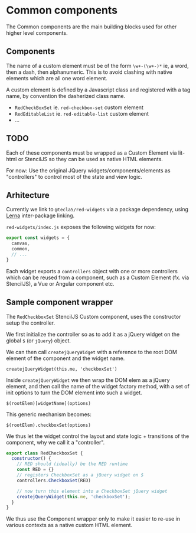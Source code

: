 # Common components

The Common components are the main building blocks used for other higher level components.

## Components

The name of a custom element must be of the form `\w+-(\w+-)*` ie, a word, then a dash, then alphanumeric. This is to avoid clashing with native elements which are all one word element.

A custom element is defined by a Javascript class and registered with a tag name, by convention the dasherized class name.

- `RedCheckBoxSet` ie. `red-checkbox-set` custom element
- `RedEditableList` ie. `red-editable-list` custom element
- ...

## TODO

Each of these components must be wrapped as a Custom Element via lit-html or StencilJS so they can be used as native HTML elements.

For now: Use the original JQuery widgets/components/elements as "controllers" to control most of the state and view logic.

## Arhitecture

Currently we link to `@tecla5/red-widgets` via a package dependency, using [Lerna](lernajs.io/) inter-package linking.

`red-widgets/index.js` exposes the following widgets for now:

```js
export const widgets = {
  canvas,
  common,
  // ...
}
```

Each widget exports a `controllers` object with one or more controllers which can be reused from a component, such as a Custom Element (fx. via StencilJS), a Vue or Angular component etc.

## Sample component wrapper

The `RedCheckboxSet` StencilJS Custom component, uses the constructor setup the controller.

We first initialize the controller so as to add it as a jQuery widget on the global `$` (or `jQuery`) object.

We can then call `createjQueryWidget` with a reference to the root DOM element of the component and the widget name.

`createjQueryWidget(this.me, 'checkboxSet')`

Inside `createjQueryWidget` we then wrap the DOM elem as a jQuery element, and then call the name of the widget factory method, with a set of init options to turn the DOM element into such a widget.

`$(rootElem)[widgetName](options)`

This generic mechanism becomes:

`$(rootElem).checkboxSet(options)`

We thus let the widget control the layout and state logic + transitions of the component, why we call it a "controller".

```js
export class RedCheckboxSet {
  constructor() {
    // RED should (ideally) be the RED runtime
    const RED = {}
    // registers CheckboxSet as a jQuery widget on $
    controllers.CheckboxSet(RED)

    // now turn this element into a CheckboxSet jQuery widget
    createjQueryWidget(this.me, 'checkboxSet');
  }
}
```

We thus use the Component wrapper only to make it easier to re-use in various contexts as a native custom HTML element.


